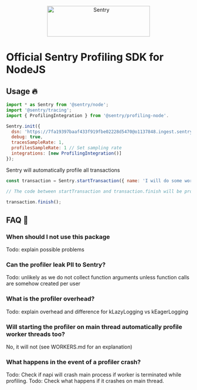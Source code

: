 <p align="center">
  <a href="https://sentry.io/?utm_source=github&utm_medium=logo" target="_blank">
    <img src="https://sentry-brand.storage.googleapis.com/sentry-wordmark-dark-280x84.png" alt="Sentry" width="280" height="84">
  </a>
</p>

# Official Sentry Profiling SDK for NodeJS

<!-- [![npm version](https://img.shields.io/npm/v/@sentry/node.svg)](https://www.npmjs.com/package/@sentry/node) -->
<!-- [![npm dm](https://img.shields.io/npm/dm/@sentry/node.svg)](https://www.npmjs.com/package/@sentry/node) -->
<!-- [![npm dt](https://img.shields.io/npm/dt/@sentry/node.svg)](https://www.npmjs.com/package/@sentry/node) -->

<!-- ## Links -->

<!-- - [Official SDK Docs](https://docs.sentry.io/quickstart/) -->
<!-- - [TypeDoc](http://getsentry.github.io/sentry-javascript/) -->

## Usage 🔥

```javascript
import * as Sentry from '@sentry/node';
import '@sentry/tracing';
import { ProfilingIntegration } from '@sentry/profiling-node'.

Sentry.init({
  dsn: 'https://7fa19397baaf433f919fbe02228d5470@o1137848.ingest.sentry.io/6625302',
  debug: true,
  tracesSampleRate: 1,
  profilesSampleRate: 1 // Set sampling rate
  integrations: [new ProfilingIntegration()]
});
```

Sentry will automatically profile all transactions

```javascript
const transaction = Sentry.startTransaction({ name: 'I will do some work' });

// The code between startTransaction and transaction.finish will be profiled

transaction.finish();
```

## FAQ 💭

### When should I not use this package

Todo: explain possible problems

### Can the profiler leak PII to Sentry?

Todo: unlikely as we do not collect function arguments unless function calls are somehow created per user

### What is the profiler overhead?

Todo: explain overhead and difference for kLazyLogging vs kEagerLogging

### Will starting the profiler on main thread automatically profile worker threads too?

No, it will not (see WORKERS.md for an explanation)

### What happens in the event of a profiler crash?

Todo: Check if napi will crash main process if worker is terminated while profiling.
Todo: Check what happens if it crashes on main thread.
